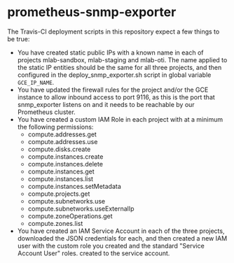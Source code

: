 # prometheus-snmp-exporter

The Travis-CI deployment scripts in this repository expect a few things to be
true:

* You have created static public IPs with a known name in each of projects
  mlab-sandbox, mlab-staging and mlab-oti. The name applied to the static IP
  entities should be the same for all three projects, and then configured in the
  deploy\_snmp\_exporter.sh script in global variable `GCE_IP_NAME`.
* You have updated the firewall rules for the project and/or the GCE instance to
  allow inbound access to port 9116, as this is the port that snmp\_exporter
  listens on and it needs to be reachable by our Prometheus cluster.
* You have created a custom IAM Role in each project with at a minimum the following permissions:
  * compute.addresses.get
  * compute.addresses.use
  * compute.disks.create
  * compute.instances.create
  * compute.instances.delete
  * compute.instances.get
  * compute.instances.list
  * compute.instances.setMetadata
  * compute.projects.get
  * compute.subnetworks.use
  * compute.subnetworks.useExternalIp
  * compute.zoneOperations.get
  * compute.zones.list
* You have created an IAM Service Account in each of the three projects,
  downloaded the JSON credentials for each, and then created a new IAM user with
  the custom role you created and the standard "Service Account User" roles.
  created to the service account.
